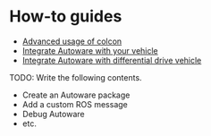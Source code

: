 # How-to guides

- [Advanced usage of colcon](advanced-usage-of-colcon.md)
- [Integrate Autoware with your vehicle](how-to-integrate-autoware-with-your-vehicle.md)
- [Integrate Autoware with differential drive vehicle](how-to-integrate-autoware-with-diff-drive-vehicle.md)

TODO: Write the following contents.

- Create an Autoware package
- Add a custom ROS message
- Debug Autoware
- etc.
